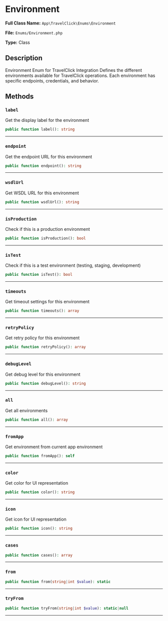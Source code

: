 # Environment

**Full Class Name:** `App\TravelClick\Enums\Environment`

**File:** `Enums/Environment.php`

**Type:** Class

## Description

Environment Enum for TravelClick Integration
Defines the different environments available for TravelClick operations.
Each environment has specific endpoints, credentials, and behavior.

## Methods

### `label`

Get the display label for the environment

```php
public function label(): string
```

---

### `endpoint`

Get the endpoint URL for this environment

```php
public function endpoint(): string
```

---

### `wsdlUrl`

Get WSDL URL for this environment

```php
public function wsdlUrl(): string
```

---

### `isProduction`

Check if this is a production environment

```php
public function isProduction(): bool
```

---

### `isTest`

Check if this is a test environment (testing, staging, development)

```php
public function isTest(): bool
```

---

### `timeouts`

Get timeout settings for this environment

```php
public function timeouts(): array
```

---

### `retryPolicy`

Get retry policy for this environment

```php
public function retryPolicy(): array
```

---

### `debugLevel`

Get debug level for this environment

```php
public function debugLevel(): string
```

---

### `all`

Get all environments

```php
public function all(): array
```

---

### `fromApp`

Get environment from current app environment

```php
public function fromApp(): self
```

---

### `color`

Get color for UI representation

```php
public function color(): string
```

---

### `icon`

Get icon for UI representation

```php
public function icon(): string
```

---

### `cases`

```php
public function cases(): array
```

---

### `from`

```php
public function from(string|int $value): static
```

---

### `tryFrom`

```php
public function tryFrom(string|int $value): static|null
```

---

